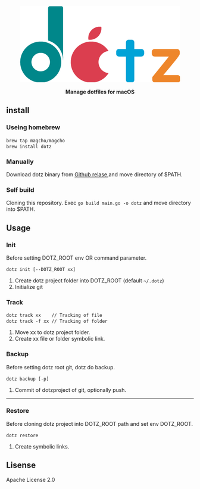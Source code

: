 <p align="center">
  <img  src="https://github.com/magcho/dotz/raw/master/dotz-min.png">
</p>
<p align="center"><b>
Manage dotfiles for macOS  
</b></p>


## install

### Useing homebrew
```
brew tap magcho/magcho
brew install dotz
```

### Manually
Download dotz binary from [Github relase](https://github.com/magcho/dotz/releases),and move directory of $PATH.

### Self build
Cloning this repository. Exec `go build main.go -o dotz` and move directory into $PATH.


## Usage

### Init
  Before setting DOTZ_ROOT env OR command parameter.
  ```
  dotz init [--DOTZ_ROOT xx]
  ```
  
  1. Create dotz project folder into DOTZ_ROOT (default `~/.dotz`)
  1. Initialize git

### Track
  ```
  dotz track xx    // Tracking of file
  dotz track -f xx // Tracking of folder
  ```
  1. Move xx to dotz project folder.
  1. Create xx file or folder symbolic link.
  
### Backup
  Before setting dotz root git, dotz do backup.
  ```
  dotz backup [-p]
  ```
  1. Commit of dotzproject of git, optionally push.
  
---

### Restore
  Before cloning dotz project into DOTZ_ROOT path and set env DOTZ_ROOT.
  ```
  dotz restore
  ```
  1. Create symbolic links.
  
  
## Lisense

Apache License 2.0
  

